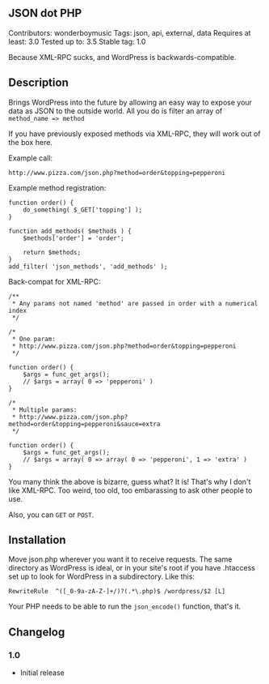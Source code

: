 ## JSON dot PHP
Contributors: wonderboymusic
Tags: json, api, external, data
Requires at least: 3.0
Tested up to: 3.5
Stable tag: 1.0

Because XML-RPC sucks, and WordPress is backwards-compatible.

## Description

Brings WordPress into the future by allowing an easy way to expose your data as
JSON to the outside world. All you do is filter an array of `method_name => method`

If you have previously exposed methods via XML-RPC, they will work out of the box here.

Example call:

`http://www.pizza.com/json.php?method=order&topping=pepperoni`

Example method registration:


    function order() {
        do_something( $_GET['topping'] );
    }

    function add_methods( $methods ) {
	    $methods['order'] = 'order';

	    return $methods;
    }
    add_filter( 'json_methods', 'add_methods' );

Back-compat for XML-RPC:

    /**
     * Any params not named 'method' are passed in order with a numerical index
     */

    /*
     * One param:
     * http://www.pizza.com/json.php?method=order&topping=pepperoni
     */

    function order() {
        $args = func_get_args();
        // $args = array( 0 => 'pepperoni' )
    }

    /*
     * Multiple params:
     * http://www.pizza.com/json.php?method=order&topping=pepperoni&sauce=extra
     */

    function order() {
        $args = func_get_args();
        // $args = array( 0 => array( 0 => 'pepperoni', 1 => 'extra' )
    }


You many think the above is bizarre, guess what? It is! That's why I don't like XML-RPC. Too
weird, too old, too embarassing to ask other people to use.

Also, you can `GET` or `POST`.


## Installation

Move json.php wherever you want it to receive requests. The same directory as WordPress is ideal,
or in your site's root if you have .htaccess set up to look for WordPress in a subdirectory. Like this:

`RewriteRule  ^([_0-9a-zA-Z-]+/)?(.*\.php)$ /wordpress/$2 [L]`

Your PHP needs to be able to run the `json_encode()` function, that's it.

## Changelog

### 1.0
* Initial release
